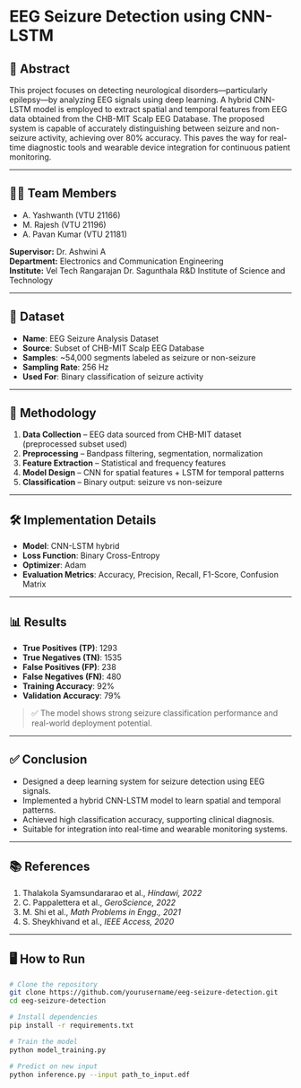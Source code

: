 # EEG Seizure Detection using CNN-LSTM

## 📌 Abstract

This project focuses on detecting neurological disorders—particularly epilepsy—by analyzing EEG signals using deep learning. A hybrid CNN-LSTM model is employed to extract spatial and temporal features from EEG data obtained from the CHB-MIT Scalp EEG Database. The proposed system is capable of accurately distinguishing between seizure and non-seizure activity, achieving over 80% accuracy. This paves the way for real-time diagnostic tools and wearable device integration for continuous patient monitoring.

---

## 👨‍💻 Team Members

- A. Yashwanth (VTU 21166)  
- M. Rajesh (VTU 21196)  
- A. Pavan Kumar (VTU 21181)  

**Supervisor:** Dr. Ashwini A  
**Department:** Electronics and Communication Engineering  
**Institute:** Vel Tech Rangarajan Dr. Sagunthala R&D Institute of Science and Technology  

---

## 📂 Dataset

- **Name**: EEG Seizure Analysis Dataset  
- **Source**: Subset of CHB-MIT Scalp EEG Database  
- **Samples**: ~54,000 segments labeled as seizure or non-seizure  
- **Sampling Rate**: 256 Hz  
- **Used For**: Binary classification of seizure activity

---

## 🧠 Methodology

1. **Data Collection** – EEG data sourced from CHB-MIT dataset (preprocessed subset used)  
2. **Preprocessing** – Bandpass filtering, segmentation, normalization  
3. **Feature Extraction** – Statistical and frequency features  
4. **Model Design** – CNN for spatial features + LSTM for temporal patterns  
5. **Classification** – Binary output: seizure vs non-seizure  

---

## 🛠️ Implementation Details

- **Model**: CNN-LSTM hybrid
- **Loss Function**: Binary Cross-Entropy
- **Optimizer**: Adam
- **Evaluation Metrics**: Accuracy, Precision, Recall, F1-Score, Confusion Matrix

---

## 📊 Results

- **True Positives (TP)**: 1293  
- **True Negatives (TN)**: 1535  
- **False Positives (FP)**: 238  
- **False Negatives (FN)**: 480  
- **Training Accuracy**: 92%  
- **Validation Accuracy**: 79%

> ✅ The model shows strong seizure classification performance and real-world deployment potential.

---

## ✅ Conclusion

- Designed a deep learning system for seizure detection using EEG signals.
- Implemented a hybrid CNN-LSTM model to learn spatial and temporal patterns.
- Achieved high classification accuracy, supporting clinical diagnosis.
- Suitable for integration into real-time and wearable monitoring systems.

---

## 📚 References

1. Thalakola Syamsundararao et al., *Hindawi, 2022*  
2. C. Pappalettera et al., *GeroScience, 2022*  
3. M. Shi et al., *Math Problems in Engg., 2021*  
4. S. Sheykhivand et al., *IEEE Access, 2020*

---

## 🖥️ How to Run

```bash
# Clone the repository
git clone https://github.com/yourusername/eeg-seizure-detection.git
cd eeg-seizure-detection

# Install dependencies
pip install -r requirements.txt

# Train the model
python model_training.py

# Predict on new input
python inference.py --input path_to_input.edf
